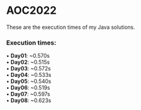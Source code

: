 # AOC2022
These are the execution times of my Java solutions.
### Execution times:
• <b>Day01</b>: ~0.570s<br>
• <b>Day02</b>: ~0.515s<br>
• <b>Day03</b>: ~0.572s<br>
• <b>Day04</b>: ~0.533s<br>
• <b>Day05</b>: ~0.540s<br>
• <b>Day06</b>: ~0.519s<br>
• <b>Day07</b>: ~0.597s<br>
• <b>Day08</b>: ~0.623s<br>
